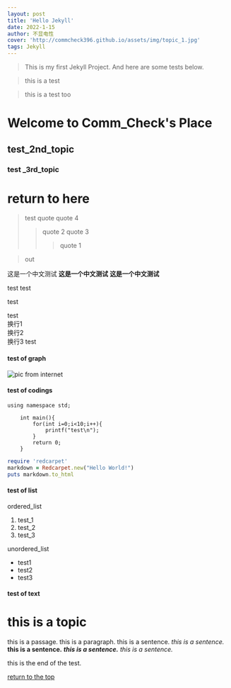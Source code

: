 ```yaml
---
layout: post
title: 'Hello Jekyll'
date: 2022-1-15
author: 不显电性
cover: 'http://commcheck396.github.io/assets/img/topic_1.jpg'
tags: Jekyll
---
```


>This is my first Jekyll Project. And here are some tests below.

>this is a test

>this is a test too


# Welcome to Comm_Check's Place
## test_2nd_topic
### test _3rd_topic

<h1 id='index'>return to here</h1>

>test quote
>quote 4
>>quote 2
>>quote 3
>>>quote 1

>out

这是一个中文测试
**这是一个中文测试**
**这是一个中文测试**

test
test  

test
  
test
<br/>换行1
<br/>换行2
<br/>换行3
test

#### test of graph

<!-- ![pic from local](.../_pics/test_1.jpg) -->

![pic from internet](http://commcheck396.github.io/assets/img/2022_1_19/pic1.jpg)

#### test of codings

```c++{.line-numbers}
using namespace std;

    int main(){
        for(int i=0;i<10;i++){
            printf("test\n");
        }
        return 0;
    }

```

```ruby
require 'redcarpet'
markdown = Redcarpet.new("Hello World!")
puts markdown.to_html
```

#### test of list

ordered_list
1. test_1
2. test_2
3. test_3

unordered_list
* test1
* test2
* test3

#### test of text

# this is a topic
this is a passage.
    this is a paragraph.
        this is a sentence.
        *this is a sentence.*
        **this is a sentence.**
        ***this is a sentence.***
        _this is a sentence._


this is the end of the test.


[return to the top](#index)
